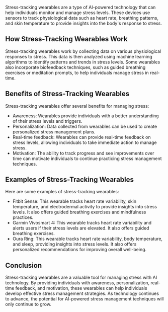 
Stress-tracking wearables are a type of AI-powered technology that can help individuals monitor and manage stress levels. These devices use sensors to track physiological data such as heart rate, breathing patterns, and skin temperature to provide insights into the body's response to stress.

How Stress-Tracking Wearables Work
----------------------------------

Stress-tracking wearables work by collecting data on various physiological responses to stress. This data is then analyzed using machine learning algorithms to identify patterns and trends in stress levels. Some wearables also incorporate biofeedback techniques, such as guided breathing exercises or meditation prompts, to help individuals manage stress in real-time.

Benefits of Stress-Tracking Wearables
-------------------------------------

Stress-tracking wearables offer several benefits for managing stress:

* Awareness: Wearables provide individuals with a better understanding of their stress levels and triggers.
* Personalization: Data collected from wearables can be used to create personalized stress management plans.
* Real-time feedback: Wearables can provide real-time feedback on stress levels, allowing individuals to take immediate action to manage stress.
* Motivation: The ability to track progress and see improvements over time can motivate individuals to continue practicing stress management techniques.

Examples of Stress-Tracking Wearables
-------------------------------------

Here are some examples of stress-tracking wearables:

* Fitbit Sense: This wearable tracks heart rate variability, skin temperature, and electrodermal activity to provide insights into stress levels. It also offers guided breathing exercises and mindfulness practices.
* Garmin Vivosmart 4: This wearable tracks heart rate variability and alerts users if their stress levels are elevated. It also offers guided breathing exercises.
* Oura Ring: This wearable tracks heart rate variability, body temperature, and sleep, providing insights into stress levels. It also offers personalized recommendations for improving overall well-being.

Conclusion
----------

Stress-tracking wearables are a valuable tool for managing stress with AI technology. By providing individuals with awareness, personalization, real-time feedback, and motivation, these wearables can help individuals develop effective stress management strategies. As technology continues to advance, the potential for AI-powered stress management techniques will only continue to grow.
